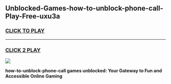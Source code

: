 
## Unblocked-Games-how-to-unblock-phone-call-Play-Free-uxu3a
<h3>
<a href="https://premium76.site?title=how-to-unblock-phone-call&ref=18A1">CLICK TO PLAY</a></h3>
<hr>

<h3>
<a href="https://premium76.site?title=how-to-unblock-phone-call&ref=18A1">CLICK 2 PLAY</a>
  
</h3>

<a href="https://premium76.site?title=how-to-unblock-phone-call&ref=18A1"><img src="https://clearcache.store/games.png"></a>


**how-to-unblock-phone-call games unblocked: Your Gateway to Fun and Accessible Online Gaming**
